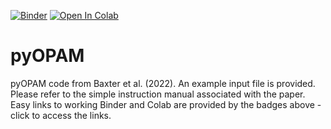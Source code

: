[![Binder](https://mybinder.org/badge_logo.svg)](https://mybinder.org/v2/gh/Rjmbx/pyOPAM/HEAD)
[![Open In Colab](https://colab.research.google.com/assets/colab-badge.svg)](https://colab.research.google.com/github/Rjmbx/pyOPAM/blob/main/OPAM_barometer.ipynb)

# pyOPAM
pyOPAM code from Baxter et al. (2022). An example input file is provided. Please refer to the simple instruction manual associated with the paper. Easy links to working Binder and Colab are provided by the badges above - click to access the links.   
